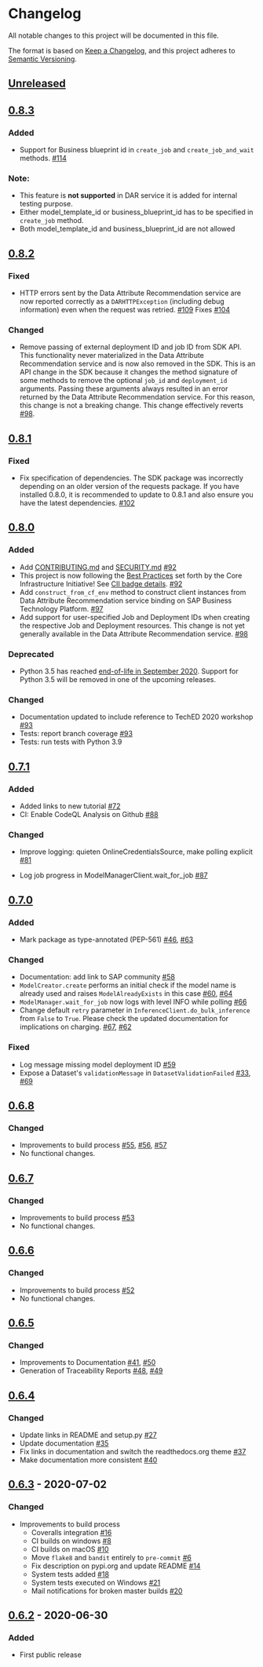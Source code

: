 # Changelog
All notable changes to this project will be documented in this file.

The format is based on [Keep a Changelog](https://keepachangelog.com/en/1.0.0/),
and this project adheres to [Semantic Versioning](https://semver.org/spec/v2.0.0.html).

## [Unreleased]


## [0.8.3]

### Added

* Support for Business blueprint id in `create_job` and `create_job_and_wait` methods. [#114]

### Note: 
* This feature is **not supported** in DAR service it is added for internal testing purpose. 
* Either model_template_id or business_blueprint_id has to be specified in `create_job` method.
* Both model_template_id and business_blueprint_id are not allowed

[#114]: https://github.com/SAP/data-attribute-recommendation-python-sdk/pull/114

## [0.8.2]

### Fixed

* HTTP errors sent by the Data Attribute Recommendation service are now reported correctly
  as a `DARHTTPException` (including debug information) even when the request was retried. [#109]
  Fixes [#104]

[#109]: https://github.com/SAP/data-attribute-recommendation-python-sdk/pull/109
[#104]: https://github.com/SAP/data-attribute-recommendation-python-sdk/issues/104

### Changed

* Remove passing of external deployment ID and job ID from SDK API. This functionality
  never materialized in the Data Attribute Recommendation service and is now also removed in
  the SDK.
  This is an API change in the SDK because it changes the method signature of some
  methods to remove the optional `job_id` and `deployment_id` arguments. Passing these arguments
  always resulted in an error returned by the Data Attribute Recommendation service. For this
  reason, this change is not a breaking change.
  This change effectively reverts [#98].

[#107]: https://github.com/SAP/data-attribute-recommendation-python-sdk/pull/107

## [0.8.1]

### Fixed

* Fix specification of dependencies. The SDK package was incorrectly depending
  on an older version of the requests package. If you have installed 0.8.0, it is
  recommended to update to 0.8.1 and also ensure you have the latest dependencies. [#102]

[#102]: https://github.com/SAP/data-attribute-recommendation-python-sdk/pull/102

## [0.8.0]

### Added

* Add [CONTRIBUTING.md] and [SECURITY.md] [#92]
* This project is now following the [Best Practices] set forth by the
  Core Infrastructure Initiative! See [CII badge details]. [#92]
* Add `construct_from_cf_env` method to construct client instances from
  Data Attribute Recommendation service binding on SAP Business Technology
  Platform. [#97]
* Add support for user-specified Job and Deployment IDs when creating the
  respective Job and Deployment resources. This change is not yet generally
  available in the Data Attribute Recommendation service. [#98]

[CONTRIBUTING.md]: /CONTRIBUTING.md
[SECURITY.md]: /SECURITY.md
[Best Practices]: https://www.coreinfrastructure.org/programs/best-practices-program/
[CII badge details]: https://bestpractices.coreinfrastructure.org/en/projects/4514

[#92]: https://github.com/SAP/data-attribute-recommendation-python-sdk/pull/92
[#97]: https://github.com/SAP/data-attribute-recommendation-python-sdk/pull/97
[#98]: https://github.com/SAP/data-attribute-recommendation-python-sdk/pull/98

### Deprecated

* Python 3.5 has reached [end-of-life in September 2020](https://www.python.org/downloads/release/python-3510/).
  Support for Python 3.5 will be removed in one of the upcoming releases.

### Changed

* Documentation updated to include reference to TechED 2020 workshop [#93]
* Tests: report branch coverage [#93]
* Tests: run tests with Python 3.9

[#93]: https://github.com/SAP/data-attribute-recommendation-python-sdk/pull/93

## [0.7.1]

### Added

* Added links to new tutorial [#72]
* CI: Enable CodeQL Analysis on Github [#88]

[#72]: https://github.com/SAP/data-attribute-recommendation-python-sdk/pull/72
[#88]: https://github.com/SAP/data-attribute-recommendation-python-sdk/pull/88

### Changed

* Improve logging: quieten OnlineCredentialsSource, make polling explicit [#81]

[#81]: https://github.com/SAP/data-attribute-recommendation-python-sdk/pull/81

* Log job progress in ModelManagerClient.wait_for_job [#87]

[#87]: https://github.com/SAP/data-attribute-recommendation-python-sdk/pull/87

## [0.7.0]

### Added

* Mark package as type-annotated (PEP-561) [#46], [#63]

### Changed

* Documentation: add link to SAP community [#58]
* `ModelCreator.create` performs an initial check if the model name is already used
  and raises `ModelAlreadyExists` in this case [#60], [#64]
* `ModelManager.wait_for_job` now logs with level INFO while polling [#66]
* Change default `retry` parameter in `InferenceClient.do_bulk_inference` from
  `False` to `True`. Please check the updated documentation for implications on
   charging. [#67], [#62]

### Fixed

* Log message missing model deployment ID [#59]
* Expose a Dataset's `validationMessage` in `DatasetValidationFailed` [#33], [#69]

[#33]: https://github.com/SAP/data-attribute-recommendation-python-sdk/issues/33
[#46]: https://github.com/SAP/data-attribute-recommendation-python-sdk/issues/46
[#58]: https://github.com/SAP/data-attribute-recommendation-python-sdk/pull/58
[#59]: https://github.com/SAP/data-attribute-recommendation-python-sdk/pull/59
[#60]: https://github.com/SAP/data-attribute-recommendation-python-sdk/issues/60
[#62]: https://github.com/SAP/data-attribute-recommendation-python-sdk/issues/62
[#63]: https://github.com/SAP/data-attribute-recommendation-python-sdk/pull/63
[#64]: https://github.com/SAP/data-attribute-recommendation-python-sdk/pull/64
[#66]: https://github.com/SAP/data-attribute-recommendation-python-sdk/pull/66
[#67]: https://github.com/SAP/data-attribute-recommendation-python-sdk/pull/67
[#69]: https://github.com/SAP/data-attribute-recommendation-python-sdk/pull/69

## [0.6.8]

### Changed

* Improvements to build process [#55], [#56], [#57]
* No functional changes.

[#55]: https://github.com/SAP/data-attribute-recommendation-python-sdk/pull/55
[#56]: https://github.com/SAP/data-attribute-recommendation-python-sdk/pull/56
[#57]: https://github.com/SAP/data-attribute-recommendation-python-sdk/pull/57

## [0.6.7]

### Changed

* Improvements to build process [#53]
* No functional changes.

[#53]: https://github.com/SAP/data-attribute-recommendation-python-sdk/pull/53

## [0.6.6]

### Changed

* Improvements to build process [#52]
* No functional changes.

[#52]: https://github.com/SAP/data-attribute-recommendation-python-sdk/pull/52

## [0.6.5]

### Changed

* Improvements to Documentation [#41], [#50]
* Generation of Traceability Reports [#48], [#49]

[#41]: https://github.com/SAP/data-attribute-recommendation-python-sdk/pull/41
[#50]: https://github.com/SAP/data-attribute-recommendation-python-sdk/pull/50
[#48]: https://github.com/SAP/data-attribute-recommendation-python-sdk/pull/48
[#49]: https://github.com/SAP/data-attribute-recommendation-python-sdk/pull/49

## [0.6.4]

### Changed

* Update links in README and setup.py [#27]
* Update documentation [#35]
* Fix links in documentation and switch the readthedocs.org theme [#37]
* Make documentation more consistent [#40]

## [0.6.3] - 2020-07-02

### Changed

* Improvements to build process
  * Coveralls integration [#16]
  * CI builds on windows [#8]
  * CI builds on macOS [#10]
  * Move `flake8` and `bandit` entirely to `pre-commit` [#6]
  * Fix description on pypi.org and update README [#14]
  * System tests added [#18]
  * System tests executed on Windows [#21]
  * Mail notifications for broken master builds [#20]


## [0.6.2] - 2020-06-30

### Added

* First public release

[Unreleased]: https://github.com/SAP/data-attribute-recommendation-python-sdk/compare/rel/0.8.3...HEAD
[0.8.3]: https://github.com/SAP/data-attribute-recommendation-python-sdk/compare/rel/0.8.2...rel/0.8.3
[0.8.2]: https://github.com/SAP/data-attribute-recommendation-python-sdk/compare/rel/0.8.1...rel/0.8.2
[0.8.1]: https://github.com/SAP/data-attribute-recommendation-python-sdk/compare/rel/0.8.0...rel/0.8.1
[0.8.0]: https://github.com/SAP/data-attribute-recommendation-python-sdk/compare/rel/0.7.1...rel/0.8.0
[0.7.1]: https://github.com/SAP/data-attribute-recommendation-python-sdk/compare/rel/0.7.0...rel/0.7.1
[0.7.0]: https://github.com/SAP/data-attribute-recommendation-python-sdk/compare/rel/0.6.8...rel/0.7.0
[0.6.8]: https://github.com/SAP/data-attribute-recommendation-python-sdk/compare/rel/0.6.7...rel/0.6.8
[0.6.7]: https://github.com/SAP/data-attribute-recommendation-python-sdk/compare/rel/0.6.6...rel/0.6.7
[0.6.6]: https://github.com/SAP/data-attribute-recommendation-python-sdk/compare/rel/0.6.5...rel/0.6.6
[0.6.5]: https://github.com/SAP/data-attribute-recommendation-python-sdk/compare/rel/0.6.4...rel/0.6.5
[0.6.4]: https://github.com/SAP/data-attribute-recommendation-python-sdk/compare/rel/0.6.3...rel/0.6.4
[#40]: https://github.com/SAP/data-attribute-recommendation-python-sdk/pull/40
[#39]: https://github.com/SAP/data-attribute-recommendation-python-sdk/pull/39
[#37]: https://github.com/SAP/data-attribute-recommendation-python-sdk/pull/37
[#35]: https://github.com/SAP/data-attribute-recommendation-python-sdk/pull/35
[#27]: https://github.com/SAP/data-attribute-recommendation-python-sdk/pull/27
[0.6.3]: https://github.com/SAP/data-attribute-recommendation-python-sdk/compare/rel/0.6.2...rel/0.6.3
[#21]: https://github.com/SAP/data-attribute-recommendation-python-sdk/pull/21
[#20]: https://github.com/SAP/data-attribute-recommendation-python-sdk/pull/20
[#18]: https://github.com/SAP/data-attribute-recommendation-python-sdk/pull/18
[#14]: https://github.com/SAP/data-attribute-recommendation-python-sdk/pull/14
[#6]: https://github.com/SAP/data-attribute-recommendation-python-sdk/pull/6
[#10]: https://github.com/SAP/data-attribute-recommendation-python-sdk/pull/10
[#8]: https://github.com/SAP/data-attribute-recommendation-python-sdk/pull/8
[#16]: https://github.com/SAP/data-attribute-recommendation-python-sdk/pull/16
[0.6.2]: https://github.com/SAP/data-attribute-recommendation-python-sdk/tree/rel/0.6.2
